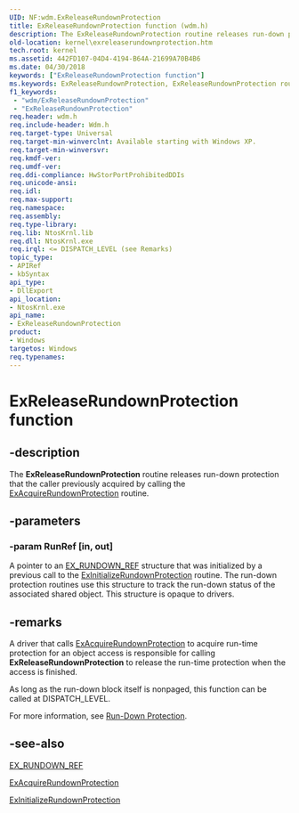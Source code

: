 ```yaml
---
UID: NF:wdm.ExReleaseRundownProtection
title: ExReleaseRundownProtection function (wdm.h)
description: The ExReleaseRundownProtection routine releases run-down protection that the caller previously acquired by calling the ExAcquireRundownProtection routine.
old-location: kernel\exreleaserundownprotection.htm
tech.root: kernel
ms.assetid: 442FD107-04D4-4194-B64A-21699A70B4B6
ms.date: 04/30/2018
keywords: ["ExReleaseRundownProtection function"]
ms.keywords: ExReleaseRundownProtection, ExReleaseRundownProtection routine [Kernel-Mode Driver Architecture], kernel.exreleaserundownprotection, wdm/ExReleaseRundownProtection
f1_keywords:
 - "wdm/ExReleaseRundownProtection"
 - "ExReleaseRundownProtection"
req.header: wdm.h
req.include-header: Wdm.h
req.target-type: Universal
req.target-min-winverclnt: Available starting with Windows XP.
req.target-min-winversvr: 
req.kmdf-ver: 
req.umdf-ver: 
req.ddi-compliance: HwStorPortProhibitedDDIs
req.unicode-ansi: 
req.idl: 
req.max-support: 
req.namespace: 
req.assembly: 
req.type-library: 
req.lib: NtosKrnl.lib
req.dll: NtosKrnl.exe
req.irql: <= DISPATCH_LEVEL (see Remarks)
topic_type:
- APIRef
- kbSyntax
api_type:
- DllExport
api_location:
- NtosKrnl.exe
api_name:
- ExReleaseRundownProtection
product:
- Windows
targetos: Windows
req.typenames: 
---
```


# ExReleaseRundownProtection function


## -description


The <b>ExReleaseRundownProtection</b> routine releases run-down protection that the caller previously acquired by calling the <a href="https://docs.microsoft.com/windows-hardware/drivers/ddi/wdm/nf-wdm-exacquirerundownprotection">ExAcquireRundownProtection</a> routine.


## -parameters




### -param RunRef [in, out]

A pointer to an <a href="https://docs.microsoft.com/windows-hardware/drivers/kernel/eprocess">EX_RUNDOWN_REF</a> structure that was initialized by a previous call to the  <a href="https://docs.microsoft.com/windows-hardware/drivers/ddi/wdm/nf-wdm-exinitializerundownprotection">ExInitializeRundownProtection</a> routine. The run-down protection routines use this structure to track the run-down status of the associated shared object. This structure is opaque to drivers.


## -remarks



A driver that calls <a href="https://docs.microsoft.com/windows-hardware/drivers/ddi/wdm/nf-wdm-exacquirerundownprotection">ExAcquireRundownProtection</a> to acquire run-time protection for an object access is responsible for calling <b>ExReleaseRundownProtection</b> to release the run-time protection when the access is finished.

As long as the run-down block itself is nonpaged, this function can be called at DISPATCH_LEVEL.

For more information, see <a href="https://docs.microsoft.com/windows-hardware/drivers/kernel/run-down-protection">Run-Down Protection</a>.




## -see-also




<a href="https://docs.microsoft.com/windows-hardware/drivers/kernel/eprocess">EX_RUNDOWN_REF</a>



<a href="https://docs.microsoft.com/windows-hardware/drivers/ddi/wdm/nf-wdm-exacquirerundownprotection">ExAcquireRundownProtection</a>



<a href="https://docs.microsoft.com/windows-hardware/drivers/ddi/wdm/nf-wdm-exinitializerundownprotection">ExInitializeRundownProtection</a>
 

 

